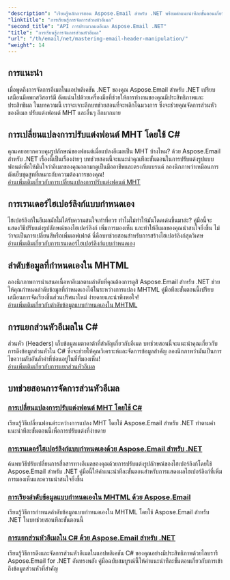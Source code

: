 ```yaml
---
"description": "เรียนรู้หลักการสอน Aspose.Email สำหรับ .NET พร้อมคำแนะนำทีละขั้นตอนเกี่ยวกับการจัดการส่วนหัวอีเมล การปรับแต่งแบบอักษร การเรนเดอร์ไฮเปอร์ลิงก์ และการเรียงลำดับข้อมูล MHTML"
"linktitle": "การเรียนรู้การจัดการส่วนหัวอีเมล"
"second_title": "API การประมวลผลอีเมล Aspose.Email .NET"
"title": "การเรียนรู้การจัดการส่วนหัวอีเมล"
"url": "/th/email/net/mastering-email-header-manipulation/"
"weight": 14
---
```


## การแนะนำ

เมื่อพูดถึงการจัดการอีเมลในแอปพลิเคชัน .NET ของคุณ Aspose.Email สำหรับ .NET เปรียบเสมือนมีดพกสวิสอาร์มี อัดแน่นไปด้วยเครื่องมือที่ช่วยให้การทำงานของคุณมีประสิทธิภาพและประสิทธิผล ในบทความนี้ เราจะเจาะลึกบทช่วยสอนที่จะพลิกโฉมวงการ ซึ่งจะช่วยคุณจัดการส่วนหัวของอีเมล ปรับแต่งฟอนต์ MHT และอื่นๆ อีกมากมาย

## การเปลี่ยนแปลงการปรับแต่งฟอนต์ MHT โดยใช้ C#  
คุณเคยอยากควบคุมรูปลักษณ์ของฟอนต์เมื่อแปลงอีเมลเป็น MHT บ้างไหม? ด้วย Aspose.Email สำหรับ .NET เรื่องนี้เป็นเรื่องง่ายๆ บทช่วยสอนนี้จะแนะนำคุณทีละขั้นตอนในการปรับแต่งรูปแบบฟอนต์เพื่อให้มั่นใจว่าอีเมลของคุณออกมาดูเป็นมืออาชีพและตรงกับแบรนด์ ลองนึกภาพว่าเหมือนการตัดเย็บชุดสูทที่เหมาะกับความต้องการของคุณ!  
[อ่านเพิ่มเติมเกี่ยวกับการเปลี่ยนแปลงการปรับแต่งฟอนต์ MHT](./changing-mht-font-customization/)  

## การเรนเดอร์ไฮเปอร์ลิงก์แบบกำหนดเอง  
ไฮเปอร์ลิงก์ในอีเมลมักไม่ได้รับความสนใจเท่าที่ควร ทำไมไม่ทำให้มันโดดเด่นขึ้นมาล่ะ? คู่มือนี้จะแสดงวิธีปรับแต่งรูปลักษณ์ของไฮเปอร์ลิงก์ เพิ่มการมองเห็น และทำให้อีเมลของคุณน่าสนใจยิ่งขึ้น ไม่ว่าจะเป็นการเปลี่ยนสีหรือเพิ่มเอฟเฟกต์ นี่คือบทช่วยสอนสำหรับการสร้างไฮเปอร์ลิงก์สุดวิเศษ  
[อ่านเพิ่มเติมเกี่ยวกับการเรนเดอร์ไฮเปอร์ลิงก์แบบกำหนดเอง](./custom-hyperlink-rendering/)  

## ลำดับข้อมูลที่กำหนดเองใน MHTML  
ลองนึกภาพการนำเสนอเนื้อหาอีเมลตามลำดับที่คุณต้องการดูสิ Aspose.Email สำหรับ .NET ช่วยให้คุณกำหนดลำดับข้อมูลที่กำหนดเองได้ในระหว่างการแปลง MHTML คู่มือทีละขั้นตอนนี้เปรียบเสมือนการจัดเรียงชิ้นส่วนปริศนาใหม่ ง่ายดายและน่าพึงพอใจ!  
[อ่านเพิ่มเติมเกี่ยวกับลำดับข้อมูลแบบกำหนดเองใน MHTML](./custom-order-of-information-in-mhtml/)  

## การแยกส่วนหัวอีเมลใน C#  
ส่วนหัว (Headers) เก็บข้อมูลเมตาดาต้าที่สำคัญเกี่ยวกับอีเมล บทช่วยสอนนี้จะแนะนำคุณเกี่ยวกับการดึงข้อมูลส่วนหัวใน C# ซึ่งจะช่วยให้คุณวิเคราะห์และจัดการข้อมูลสำคัญ ลองนึกภาพว่ามันเป็นการไขความลับอันล้ำค่าที่ซ่อนอยู่ในที่ที่มองเห็น!  
[อ่านเพิ่มเติมเกี่ยวกับการแยกส่วนหัวอีเมล](./email-header-extraction/)  

## บทช่วยสอนการจัดการส่วนหัวอีเมล
### [การเปลี่ยนแปลงการปรับแต่งฟอนต์ MHT โดยใช้ C#](./changing-mht-font-customization/)
เรียนรู้วิธีเปลี่ยนฟอนต์ระหว่างการแปลง MHT โดยใช้ Aspose.Email สำหรับ .NET ทำตามคำแนะนำทีละขั้นตอนนี้เพื่อการปรับแต่งที่ง่ายดาย
### [การเรนเดอร์ไฮเปอร์ลิงก์แบบกำหนดเองด้วย Aspose.Email สำหรับ .NET ](./custom-hyperlink-rendering/)
ค้นพบวิธีปรับเปลี่ยนการสื่อสารทางอีเมลของคุณด้วยการปรับแต่งรูปลักษณ์ของไฮเปอร์ลิงก์โดยใช้ Aspose.Email สำหรับ .NET คู่มือนี้ให้คำแนะนำทีละขั้นตอนสำหรับการแสดงผลไฮเปอร์ลิงก์ที่เพิ่มการมองเห็นและความน่าสนใจยิ่งขึ้น
### [การเรียงลำดับข้อมูลแบบกำหนดเองใน MHTML ด้วย Aspose.Email](./custom-order-of-information-in-mhtml/)
เรียนรู้วิธีการกำหนดลำดับข้อมูลแบบกำหนดเองใน MHTML โดยใช้ Aspose.Email สำหรับ .NET ในบทช่วยสอนทีละขั้นตอนนี้
### [การแยกส่วนหัวอีเมลใน C# ด้วย Aspose.Email สำหรับ .NET](./email-header-extraction/)
เรียนรู้วิธีการดึงและจัดการส่วนหัวอีเมลในแอปพลิเคชัน C# ของคุณอย่างมีประสิทธิภาพด้วยไลบรารี Aspose.Email for .NET อันทรงพลัง คู่มือฉบับสมบูรณ์นี้ให้คำแนะนำทีละขั้นตอนเกี่ยวกับการเข้าถึงข้อมูลส่วนหัวที่สำคัญ